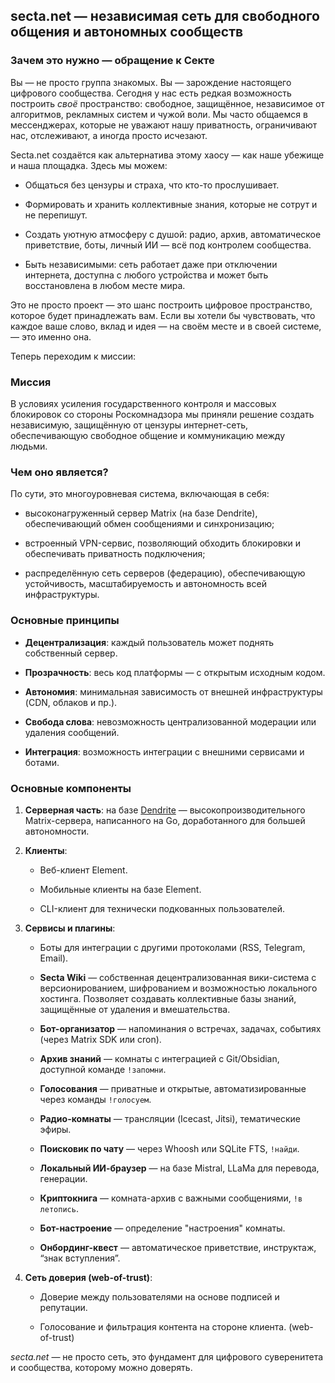## secta.net — независимая сеть для свободного общения и автономных сообществ

### Зачем это нужно — обращение к Секте

Вы — не просто группа знакомых. Вы — зарождение настоящего цифрового сообщества. Сегодня у нас есть редкая возможность построить _своё_ пространство: свободное, защищённое, независимое от алгоритмов, рекламных систем и чужой воли. Мы часто общаемся в мессенджерах, которые не уважают нашу приватность, ограничивают нас, отслеживают, а иногда просто исчезают.

Secta.net создаётся как альтернатива этому хаосу — как наше убежище и наша площадка. Здесь мы можем:

- Общаться без цензуры и страха, что кто-то прослушивает.
    
- Формировать и хранить коллективные знания, которые не сотрут и не перепишут.
    
- Создать уютную атмосферу с душой: радио, архив, автоматическое приветствие, боты, личный ИИ — всё под контролем сообщества.
    
- Быть независимыми: сеть работает даже при отключении интернета, доступна с любого устройства и может быть восстановлена в любом месте мира.
    

Это не просто проект — это шанс построить цифровое пространство, которое будет принадлежать вам. Если вы хотели бы чувствовать, что каждое ваше слово, вклад и идея — на своём месте и в своей системе, — это именно она.

Теперь переходим к миссии:

### Миссия

В условиях усиления государственного контроля и массовых блокировок со стороны Роскомнадзора мы приняли решение создать независимую, защищённую от цензуры интернет-сеть, обеспечивающую свободное общение и коммуникацию между людьми. 

### Чем оно является?

По сути, это многоуровневая система, включающая в себя:

- высоконагруженный сервер Matrix (на базе Dendrite), обеспечивающий обмен сообщениями и синхронизацию;
    
- встроенный VPN-сервис, позволяющий обходить блокировки и обеспечивать приватность подключения;
    
- распределённую сеть серверов (федерацию), обеспечивающую устойчивость, масштабируемость и автономность всей инфраструктуры. 
    

### Основные принципы

- **Децентрализация**: каждый пользователь может поднять собственный сервер.
    
- **Прозрачность**: весь код платформы — с открытым исходным кодом.
    
- **Автономия**: минимальная зависимость от внешней инфраструктуры (CDN, облаков и пр.).
    
- **Свобода слова**: невозможность централизованной модерации или удаления сообщений.
    
- **Интеграция**: возможность интеграции с внешними сервисами и ботами.
    

### Основные компоненты

1. **Серверная часть**: на базе [Dendrite](https://matrix.org/docs/projects/server/dendrite) — высокопроизводительного Matrix-сервера, написанного на Go, доработанного для большей автономности.
    
2. **Клиенты**:
    
    - Веб-клиент Element.
        
    - Мобильные клиенты на базе Element.
        
    - CLI-клиент для технически подкованных пользователей.
        
3. **Сервисы и плагины**:
    
    - Боты для интеграции с другими протоколами (RSS, Telegram, Email).
        
    - **Secta Wiki** — собственная децентрализованная вики-система с версионированием, шифрованием и возможностью локального хостинга. Позволяет создавать коллективные базы знаний, защищённые от удаления и вмешательства.
        
    - **Бот-организатор** — напоминания о встречах, задачах, событиях (через Matrix SDK или cron).
        
    - **Архив знаний** — комнаты с интеграцией с Git/Obsidian, доступной команде `!запомни`.
        
    - **Голосования** — приватные и открытые, автоматизированные через команды `!голосуем`.
        
    - **Радио-комнаты** — трансляции (Icecast, Jitsi), тематические эфиры.
        
    - **Поисковик по чату** — через Whoosh или SQLite FTS, `!найди`.
        
    - **Локальный ИИ-браузер** — на базе Mistral, LLaMa для перевода, генерации.
        
    - **Криптокнига** — комната-архив с важными сообщениями, `!в летопись`.
        
    - **Бот-настроение** — определение "настроения" комнаты.
        
    - **Онбординг-квест** — автоматическое приветствие, инструктаж, “знак вступления”.
        
4. **Сеть доверия (web-of-trust)**:
    
    - Доверие между пользователями на основе подписей и репутации.
        
    - Голосование и фильтрация контента на стороне клиента. (web-of-trust)
        

_secta.net_ — не просто сеть, это фундамент для цифрового суверенитета и сообщества, которому можно доверять.